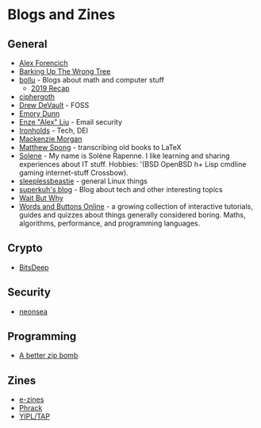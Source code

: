 # Blogs and Zines

## General
- [Alex Forencich](https://www.alexforencich.com/wiki/en/start)
- [Barking Up The Wrong Tree](https://www.bakadesuyo.com/search/)
- [bollu](https://bollu.github.io) - Blogs about math and computer stuff
  - [2019 Recap](https://bollu.github.io/#stuff-i-learnt-in-2019)
- [ciphergoth](http://www.ciphergoth.org/writing/postings/)
- [Drew DeVault](https://drewdevault.com/) - FOSS
- [Emory Dunn](https://emorydunn.com/)
- [Enze "Alex" Liu](https://alexliu0809.github.io/blog/#/) - Email security
- [Ironholds](https://ironholds.org/archive/) - Tech, DEI
- [Mackenzie Morgan](http://mackenzie.morgan.name/)
- [Matthew Spong](https://mspong.org/) - transcribing old books to LaTeX
- [Solene](https://dataswamp.org/~solene/index.html) - My name is Solène Rapenne. I like learning and sharing experiences about IT stuff. Hobbies: '(BSD OpenBSD h+ Lisp cmdline gaming internet-stuff Crossbow).
- [sleeplessbeastie](https://blog.sleeplessbeastie.eu/) - general Linux things
- [superkuh's blog](http://www.superkuh.com/blog/blog.html) - Blog about tech and other interesting topics
- [Wait But Why](https://waitbutwhy.com/)
- [Words and Buttons Online](https://wordsandbuttons.online/) - a growing collection of interactive tutorials, guides and quizzes about things generally considered boring. Maths, algorithms, performance, and programming languages.

## Crypto
- [BitsDeep](https://bitsdeep.com/)

## Security
- [neonsea](https://nns.ee/blog/)

## Programming
- [A better zip bomb](https://www.bamsoftware.com/hacks/zipbomb/)

## Zines
- [e-zines](http://web.textfiles.com/ezines/)
- [Phrack](http://www.phrack.org/)
- [YIPL/TAP](https://anarchivism.org/w/YIPL)
